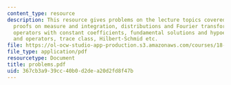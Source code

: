 ```yaml
---
content_type: resource
description: This resource gives problems on the lecture topics covered in class,
  proofs on measure and integration, distributions and Fourier transform, differential
  operators with constant coefficients, fundamental solutions and hypoellipticity
  and operators, trace class, Hilbert-Schmid etc.
file: https://ol-ocw-studio-app-production.s3.amazonaws.com/courses/18-155-differential-analysis-fall-2004/367cb3a939cc40b0d2dea20d2fd8f47b_problems.pdf
file_type: application/pdf
resourcetype: Document
title: problems.pdf
uid: 367cb3a9-39cc-40b0-d2de-a20d2fd8f47b
---
```


